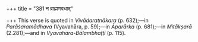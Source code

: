 +++
title = "381 न ब्राह्मणवधाद्"

+++
This verse is quoted in *Vivādaratnākara* (p. 632);—in *Parāśaramādhava*
(Vyavahāra, p. 59);—in *Āparārka* (p. 681);—in *Mitākṣarā* (2.281);—and
in *Vyavahāra-Bālambhaṭṭī* (p. 115).


